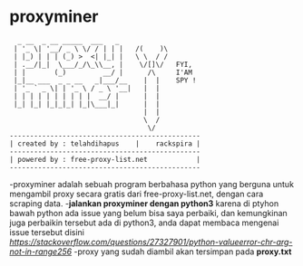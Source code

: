 # proxyminer
```
  _ __  _ __ _____  ___   _   
 | '_ \| '__/ _ \ \/ / | | |   /(    )\           
 | |_) | | | (_) >  <| |_| |   \ \  / /           
 | .__/|_|  \___/_/\_\\__, |    \/[]\/   FYI,
 | |       (_)         __/ |      /\     I'AM     
 |_|__ ___  _ _ __   _|___/__    |  |    SPY !     
 | '_ ` _ \| | '_ \ / _ \ '__|   |  |             
 | | | | | | | | | |  __/ |      |  |             
 |_| |_| |_|_|_| |_|\___|_|      |  |             
                                 |  |             
                                 \  /          
                                  \/              
-----------------------------------------------
| created by : telahdihapus    |    rackspira |
-----------------------------------------------
| powered by : free-proxy-list.net            |
-----------------------------------------------
```

-proxyminer adalah sebuah program berbahasa python yang berguna untuk mengambil proxy secara gratis dari free-proxy-list.net, dengan cara scraping data.
-**jalankan proxyminer dengan python3** karena di ptyhon bawah python ada issue yang belum bisa saya perbaiki, dan kemungkinan juga perbaikin tersebut ada di python3, anda dapat membaca mengenai issue tersebut disini *https://stackoverflow.com/questions/27327901/python-valueerror-chr-arg-not-in-range256*
-proxy yang sudah diambil akan tersimpan pada **proxy.txt**
